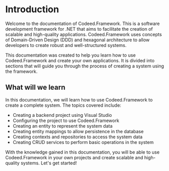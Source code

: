 # Introduction

Welcome to the documentation of Codeed.Framework. This is a software development framework for .NET that aims to facilitate the creation of scalable and high-quality applications. Codeed.Framework uses concepts of Domain-Driven Design (DDD) and hexagonal architecture to allow developers to create robust and well-structured systems.

This documentation was created to help you learn how to use Codeed.Framework and create your own applications. It is divided into sections that will guide you through the process of creating a system using the framework.

## What will we learn

In this documentation, we will learn how to use Codeed.Framework to create a complete system. The topics covered include:

* Creating a backend project using Visual Studio
* Configuring the project to use Codeed.Framework
* Creating an entity to represent the system data
* Creating entity mappings to allow persistence in the database
* Creating contexts and repositories to access the system data
* Creating CRUD services to perform basic operations in the system

With the knowledge gained in this documentation, you will be able to use Codeed.Framework in your own projects and create scalable and high-quality systems. Let's get started!